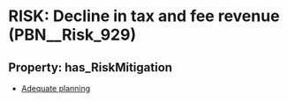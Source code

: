 # RISK: __Decline in tax and fee revenue__ (PBN__Risk_929)

## Property: has_RiskMitigation

* [Adequate planning](PBN__RiskMitigation_1289)

